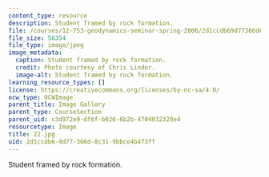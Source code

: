 ```yaml
---
content_type: resource
description: Student framed by rock formation.
file: /courses/12-753-geodynamics-seminar-spring-2006/2d1ccdb69d77366d8c319bbce4b4f3ff_22.jpg
file_size: 56354
file_type: image/jpeg
image_metadata:
  caption: Student framed by rock formation.
  credit: Photo courtesy of Chris Linder.
  image-alt: Student framed by rock formation.
learning_resource_types: []
license: https://creativecommons.org/licenses/by-nc-sa/4.0/
ocw_type: OCWImage
parent_title: Image Gallery
parent_type: CourseSection
parent_uid: c3d972e9-df6f-b026-6b2b-4704032328e4
resourcetype: Image
title: 22.jpg
uid: 2d1ccdb6-9d77-366d-8c31-9bbce4b4f3ff
---
```

Student framed by rock formation.